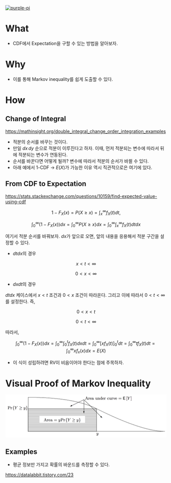 [![purple-pi](https://img.shields.io/badge/Rendered%20with-Purple%20Pi-bd00ff?style=flat-square)](https://github.com/nschloe/purple-pi?activate)


# What 

- CDF에서 Expectation을 구할 수 있는 방법을 알아보자. 

# Why 

- 이를 통해 Markov inequality를 쉽게 도출할 수 있다. 

# How 

## Change of Integral 

https://mathinsight.org/double_integral_change_order_integration_examples

- 적분의 순서를 바꾸는 것이다. 
- 만일 $dx\,dy$ 순으로 적분이 이루진다고 하자. 이때, 먼저 적분되는 변수에 따라서 뒤에 적분되는 변수가 연동된다. 
- 순서를 바꾼다면 어떻게 될까? 변수에 따라서 적분의 순서가 바뀔 수 있다. 
- 아래 예에서 1-CDF &rarr; $E(X)$가 가능한 이유 역시 직관적으로은 여기에 있다. 


## From CDF to Expectation 

https://stats.stackexchange.com/questions/10159/find-expected-value-using-cdf

$$
1-F_X(x) = P(X \geq x) = \int_{x}^{\infty} f_X(t)dt, 
$$

$$
\int_{0}^{\infty} (1-F_X(x)) dx = \int_{0}^{\infty} P(X \geq x) dx = \int_{0}^{\infty} \int_{x}^{\infty} f_X(t) dt dx
$$

여기서 적분 순서를 바꿔보자. $dx$가 앞으로 오면, 앞의 내용을 응용해서 적분 구간을 설정할 수 있다. 

- $dt dx$의 경우 

$$
x < t < \infty 
$$

$$
0 < x < \infty 
$$

- $dx dt$의 경우 

$dt dx$ 케이스에서 $x < t$ 조건과 $0 < x$ 조건이 따라온다. 그리고 이에 따라서 $0 < t < \infty$를 설정한다. 즉, 

$$
0 < x < t
$$

$$
0 < t < \infty 
$$

따라서, 

$$
\int_{0}^{\infty} (1-F_X(x)) dx = \int_{0}^{\infty} \int_{0}^{t} f_X(t) dx dt = \int_{0}^{\infty} \left[ xf_X(t)\right]_0^t dt = \int_0^\infty t f_X(t) dt = \int_0^\infty x f_x(x) dx = E(X) 
$$

- 이 식이 성립하려면 RV이 비음이어야 한다는 점에 주목하자. 

# Visual Proof of Markov Inequality 

![](https://github.com/anarinsk/til/blob/master/concept-stats/image.png?raw=true)

## Examples 

- 평균 정보만 가지고 확률의 바운드를 측정할 수 있다. 

https://datalabbit.tistory.com/23
